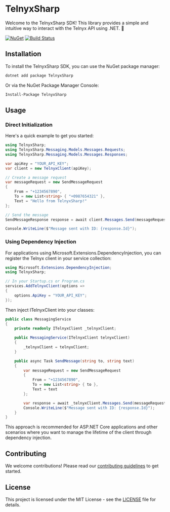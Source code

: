 # TelnyxSharp

Welcome to the TelnyxSharp SDK! This library provides a simple and intuitive way to interact with the Telnyx API using .NET. 🚀

[![NuGet](https://img.shields.io/nuget/v/TelnyxSharp.svg)](https://www.nuget.org/packages/TelnyxSharp/)
[![Build Status](https://github.com/Spire-Recovery-Solutions/TelnyxSharp/workflows/Publish%20to%20NuGet/badge.svg)](https://github.com/Spire-Recovery-Solutions/TelnyxSharp/actions)

## Installation

To install the TelnyxSharp SDK, you can use the NuGet package manager:

```bash
dotnet add package TelnyxSharp
```

Or via the NuGet Package Manager Console:

```bash
Install-Package TelnyxSharp
```

## Usage

### Direct Initialization

Here's a quick example to get you started:

```csharp
using TelnyxSharp;
using TelnyxSharp.Messaging.Models.Messages.Requests;
using TelnyxSharp.Messaging.Models.Messages.Responses;

var apiKey = "YOUR_API_KEY";
var client = new TelnyxClient(apiKey);

// Create a message request
var messageRequest = new SendMessageRequest
{
    From = "+1234567890",
    To = new List<string> { "+0987654321" },
    Text = "Hello from TelnyxSharp!"
};

// Send the message
SendMessageResponse response = await client.Messages.Send(messageRequest);

Console.WriteLine($"Message sent with ID: {response.Id}");
```

### Using Dependency Injection

For applications using Microsoft.Extensions.DependencyInjection, you can register the Telnyx client in your service collection:

```csharp
using Microsoft.Extensions.DependencyInjection;
using TelnyxSharp;

// In your Startup.cs or Program.cs
services.AddTelnyxClient(options =>
{
    options.ApiKey = "YOUR_API_KEY";
});
```

Then inject ITelnyxClient into your classes:

```csharp
public class MessagingService
{
    private readonly ITelnyxClient _telnyxClient;

    public MessagingService(ITelnyxClient telnyxClient)
    {
        _telnyxClient = telnyxClient;
    }

    public async Task SendMessage(string to, string text)
    {
        var messageRequest = new SendMessageRequest
        {
            From = "+1234567890",
            To = new List<string> { to },
            Text = text
        };

        var response = await _telnyxClient.Messages.Send(messageRequest);
        Console.WriteLine($"Message sent with ID: {response.Id}");
    }
}
```

This approach is recommended for ASP.NET Core applications and other scenarios where you want to manage the lifetime of the client through dependency injection.

## Contributing

We welcome contributions! Please read our [contributing guidelines](CONTRIBUTING.md) to get started.

## License

This project is licensed under the MIT License - see the [LICENSE](LICENSE) file for details.
